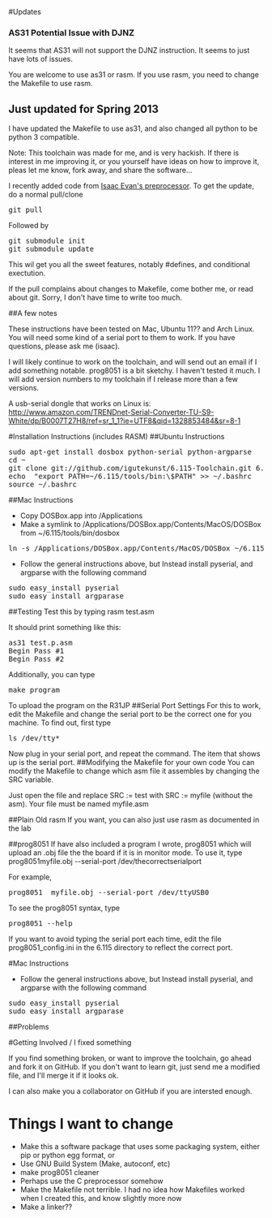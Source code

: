 #Updates
### AS31 Potential Issue with DJNZ

It seems that AS31 will not support the DJNZ instruction. It seems to just have lots of issues.

You are welcome to use as31 or rasm. If you use rasm, you need to change the Makefile to use rasm.

## Just updated for Spring 2013

I have updated the Makefile to use as31, and also changed all python to be python 3 compatible.

Note: This toolchain was made for me, and is very hackish. If there is interest in me improving it, or you yourself have ideas
on how to improve it, pleas let me know, fork away, and share the software...


I recently added code from [Isaac Evan's preprocessor](https://github.com/ievans/tpypp). To get the update, do a normal pull/clone

<pre>
git pull
</pre>
Followed by 
<pre>
git submodule init
git submodule update
</pre>

This wil get you all the sweet features, notably #defines, and conditional exectution.

If the pull complains about changes to Makefile, come bother me, or read about git. Sorry, I don't have time to write  too much.

##A few notes

These instructions have been tested on Mac, Ubuntu 11?? and Arch Linux. You will need some kind of a serial port to them to work. If you have questions, please ask me (isaac).

I will likely continue to work on the toolchain, and will send out an email if I add something notable. prog8051 is a bit sketchy. I haven't tested it much. I will add version numbers to my toolchain if I release more than a few versions.

A usb-serial dongle that works on Linux is: http://www.amazon.com/TRENDnet-Serial-Converter-TU-S9-White/dp/B0007T27H8/ref=sr_1_1?ie=UTF8&qid=1328853484&sr=8-1

#Installation Instructions (includes RASM)
##Ubuntu Instructions
<pre>
sudo apt-get install dosbox python-serial python-argparse
cd ~
git clone git://github.com/igutekunst/6.115-Toolchain.git 6.115
echo  "export PATH=~/6.115/tools/bin:\$PATH" >> ~/.bashrc
source ~/.bashrc
</pre>

##Mac Instructions
* Copy DOSBox.app into /Applications
* Make a symlink  to /Applications/DOSBox.app/Contents/MacOS/DOSBox from ~/6.115/tools/bin/dosbox
<pre>
ln -s /Applications/DOSBox.app/Contents/MacOS/DOSBox ~/6.115/tools/bin/dosbox 
</pre>
* Follow the general instructions above, but Instead install pyserial, and argparse with the following command

<pre>
sudo easy_install pyserial
sudo easy_install argparase
</pre>

##Testing
Test this by typing rasm test.asm

It should print something like this:
<pre>
as31 test.p.asm
Begin Pass #1
Begin Pass #2
</pre>

Additionally, you can type
<pre>
make program
</pre>
To upload the program on the R31JP
##Serial Port Settings
For this to work, edit the Makefile and change the serial port to be the correct one for you machine. To find out, first type
<pre>
ls /dev/tty*
</pre>
Now plug in your serial port, and repeat the command. The item that shows up is the serial port.
##Modifying the Makefile for your own code
You can modify the Makefile to change which asm file it assembles by changing the SRC variable.

Just open the file and replace SRC := test with SRC := myfile  (without the asm). Your file must be named myfile.asm

##Plain Old rasm
If you want, you can also just use rasm as documented in the lab


##prog8051
If have also included a program I wrote, prog8051 which will upload an .obj file the the board if it is in monitor mode.
To use it, type prog8051myfile.obj --serial-port /dev/thecorrectserialport

For example,

<pre>
prog8051  myfile.obj --serial-port /dev/ttyUSB0
</pre>

To see the prog8051 syntax, type
<pre>
prog8051 --help 
</pre> 


If you want to avoid typing the serial port each time, edit the file prog8051_config.ini in the 6.115 directory to reflect 
the correct port.

#Mac Instructions
* Follow the general instructions above, but Instead install pyserial, and argparse with the following command
<pre>
sudo easy_install pyserial
sudo easy_install argparase
</pre>

##Problems

#Getting Involved / I fixed something

If you find something broken, or want to improve the toolchain, go ahead and fork it on GitHub. If you don't want to learn git, just send me 
a modified file, and I'll merge it if it looks ok. 

I can also make you a collaborator on GitHub if you are intersted enough.

# Things I want to change
* Make this a software package that uses some packaging system, either pip or python egg format, or 
* Use GNU Build System (Make, autoconf, etc)
* make prog8051 cleaner
* Perhaps use the C preprocessor somehow
* Make the Makefile not terrible. I had no idea how Makefiles worked when I created this, and know slightly more now
* Make a linker??
